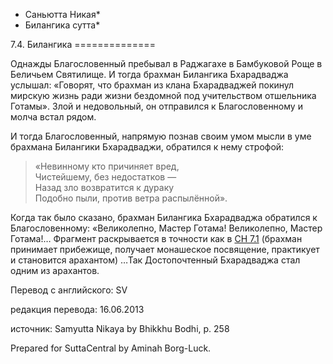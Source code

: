 * Саньютта Никая*
* Билангика сутта*

7\.4\. Билангика
\=\=\=\=\=\=\=\=\=\=\=\=\=\=

Однажды Благословенный пребывал в Раджагахе в Бамбуковой Роще в Беличьем Святилище\. И тогда брахман Билангика Бхарадваджа услышал: «Говорят, что брахман из клана Бхарадваджей покинул мирскую жизнь ради жизни бездомной под учительством отшельника Готамы»\. Злой и недовольный, он отправился к Благословенному и молча встал рядом\.

И тогда Благословенный, напрямую познав своим умом мысли в уме брахмана Билангики Бхарадваджи, обратился к нему строфой:

> «Невинному кто причиняет вред,  
> Чистейшему, без недостатков —  
> Назад зло возвратится к дураку  
> Подобно пыли, против ветра распылённой»\.

Когда так было сказано, брахман Билангика Бхарадваджа обратился к Благословенному: «Великолепно, Мастер Готама\! Великолепно, Мастер Готама\!… Фрагмент раскрывается в точности как в [СН 7\.1](/sn7\.1/ru/sv) \(брахман принимает прибежище, получает монашеское посвящение, практикует и становится арахантом\) …Так Достопочтенный Бхарадваджа стал одним из арахантов\.

Перевод с английского: SV

редакция перевода: 16\.06\.2013

источник: Samyutta Nikaya by Bhikkhu Bodhi, p\. 258

Prepared for SuttaCentral by Aminah Borg\-Luck\.